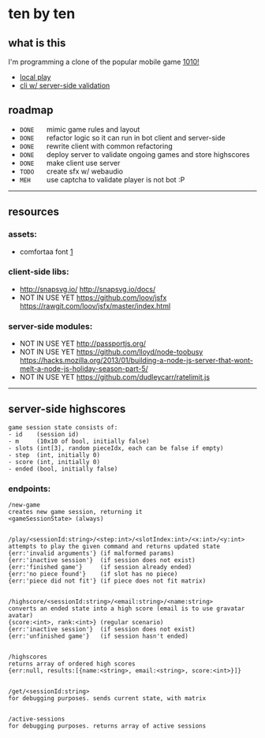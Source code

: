 # ten by ten

## what is this

I'm programming a clone of the popular mobile game [1010!](http://1010ga.me/)  

* [local play](http://rawgit.com/JosePedroDias/tenbyten/master/local.html)
* [cli w/ server-side validation](http://rawgit.com/JosePedroDias/tenbyten/master/index.html)


## roadmap

* `DONE   ` mimic game rules and layout
* `DONE   ` refactor logic so it can run in bot client and server-side
* `DONE   ` rewrite client with common refactoring
* `DONE   ` deploy server to validate ongoing games and store highscores
* `DONE   ` make client use server
* `TODO   ` create sfx w/ webaudio
* `MEH    ` use captcha to validate player is not bot :P


----


## resources

### assets:
* comfortaa font [1](http://www.dafont.com/pt/comfortaa.font)

### client-side libs:
* <http://snapsvg.io/> <http://snapsvg.io/docs/>
* NOT IN USE YET <https://github.com/loov/jsfx> <https://rawgit.com/loov/jsfx/master/index.html>

### server-side modules:
* NOT IN USE YET <http://passportjs.org/>
* NOT IN USE YET <https://github.com/lloyd/node-toobusy> <https://hacks.mozilla.org/2013/01/building-a-node-js-server-that-wont-melt-a-node-js-holiday-season-part-5/>
* NOT IN USE YET <https://github.com/dudleycarr/ratelimit.js>


----


## server-side highscores

    game session state consists of:
    - id    (session id)
    - m     (10x10 of bool, initially false)
    - slots (int[3], random pieceIdx, each can be false if empty)
    - step  (int, initially 0)
    - score (int, initially 0)
    - ended (bool, initially false)


### endpoints:
    
    /new-game
    creates new game session, returning it
    <gameSessionState> (always)
    
    
    /play/<sessionId:string>/<step:int>/<slotIndex:int>/<x:int>/<y:int>
    attempts to play the given command and returns updated state
    {err:'invalid arguments'} (if malformed params)    
    {err:'inactive session'}  (if session does not exist)
    {err:'finished game'}     (if session already ended)
    {err:'no piece found'}    (if slot has no piece)
    {err:'piece did not fit'} (if piece does not fit matrix)
    
    
    /highscore/<sessionId:string>/<email:string>/<name:string>
    converts an ended state into a high score (email is to use gravatar avatar)
    {score:<int>, rank:<int>} (regular scenario)
    {err:'inactive session'}  (if session does not exist)
    {err:'unfinished game'}   (if session hasn't ended)
    
    
    /highscores
    returns array of ordered high scores
    {err:null, results:[{name:<string>, email:<string>, score:<int>}]}
    
    
    /get/<sessionId:string>
    for debugging purposes. sends current state, with matrix
    
    
    /active-sessions
    for debugging purposes. returns array of active sessions
